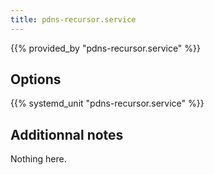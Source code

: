 ```yaml
---
title: pdns-recursor.service
---
```


{{% provided_by "pdns-recursor.service" %}}

## Options

{{% systemd_unit "pdns-recursor.service" %}}

## Additionnal notes

Nothing here.